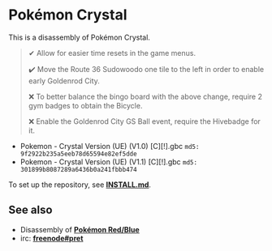 # Pokémon Crystal

This is a disassembly of Pokémon Crystal.

> ✔ Allow for easier time resets in the game menus.
>
> ✔️ Move the Route 36 Sudowoodo one tile to the left in order to enable early Goldenrod City.
>
> ❌ To better balance the bingo board with the above change, require 2 gym badges to obtain the Bicycle.
>
> ❌ Enable the Goldenrod City GS Ball event, require the Hivebadge for it.

* Pokemon - Crystal Version (UE) (V1.0) [C][!].gbc `md5: 9f2922b235a5eeb78d65594e82ef5dde`
* Pokemon - Crystal Version (UE) (V1.1) [C][!].gbc `md5: 301899b8087289a6436b0a241fbbb474`

To set up the repository, see [**INSTALL.md**](INSTALL.md).


## See also

* Disassembly of [**Pokémon Red/Blue**][pokered]
* irc: [**freenode#pret**][irc]

[pokered]: https://github.com/iimarckus/pokered
[irc]: https://kiwiirc.com/client/irc.freenode.net/?#pret
